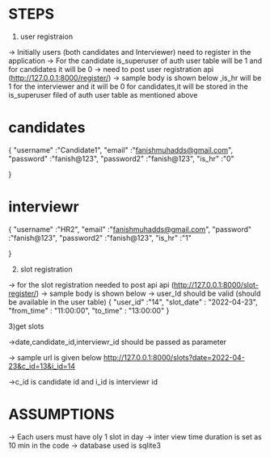 

# STEPS

1) user registraion


-> Initially users (both candidates and Interviewer) need to register in the application
-> For the candidate is_superuser of auth user table will be 1 and for candidates it will be 0
-> need to post user registration  api (http://127.0.0.1:8000/register/) 
-> sample body is shown below ,is_hr will be 1 for the interviewer and it will be 0 for candidates,it will be stored in the      is_superuser filed of auth user table as mentioned above


# candidates
{
    "username" :"Candidate1",
    "email" :"fanishmuhadds@gmail.com",
    "password" :"fanish@123",
    "password2" :"fanish@123",
    "is_hr" :"0"
    
}


# interviewr
{
    "username" :"HR2",
    "email" :"fanishmuhadds@gmail.com",
    "password" :"fanish@123",
    "password2" :"fanish@123",
    "is_hr" :"1"
    
}


2) slot registration

-> for the slot registration needed to post api api (http://127.0.0.1:8000/slot-register/)
-> sample body is shown below
-> user_Id should be valid (should be available in the user table)
{
    "user_id" :"14",
    "slot_date" : "2022-04-23",
    "from_time" : "11:00:00",
    "to_time" : "13:00:00"
}


3)get slots

->date,candidate_id,interviewr_id should be passed as parameter

-> sample url is given below
   http://127.0.0.1:8000/slots?date=2022-04-23&c_id=13&i_id=14

->c_id is candidate id and i_id is interviewr id


# ASSUMPTIONS

-> Each users must have oly 1 slot in day
-> inter view time duration is set as 10 min in the code
-> database used is sqlite3 











